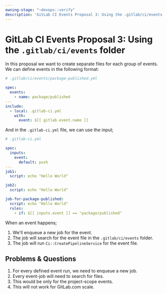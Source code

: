 ```yaml
---
owning-stage: "~devops::verify"
description: 'GitLab CI Events Proposal 3: Using the .gitlab/ci/events folder'
---
```


# GitLab CI Events Proposal 3: Using the `.gitlab/ci/events` folder

In this proposal we want to create separate files for each group of events. We
can define events in the following format:

```yaml
# .gitlab/ci/events/package-published.yml

spec:
  events:
    - name: package/published
---
include:
  - local: .gitlab-ci.yml
    with:
      event: $[[ gitlab.event.name ]]
```

And in the `.gitlab-ci.yml` file, we can use the input;

```yaml
# .gitlab-ci.yml

spec:
  inputs:
    event:
      default: push
---
job1:
  script: echo "Hello World"

job2:
  script: echo "Hello World"

job-for-package-published:
  script: echo "Hello World"
  rules:
    - if: $[[ inputs.event ]] == "package/published"
```

When an event happens;

1. We'll enqueue a new job for the event.
1. The job will search for the event file in the `.gitlab/ci/events` folder.
1. The job will run `Ci::CreatePipelineService` for the event file.

## Problems & Questions

1. For every defined event run, we need to enqueue a new job.
1. Every event-job will need to search for files.
1. This would be only for the project-scope events.
1. This will not work for GitLab.com scale.
